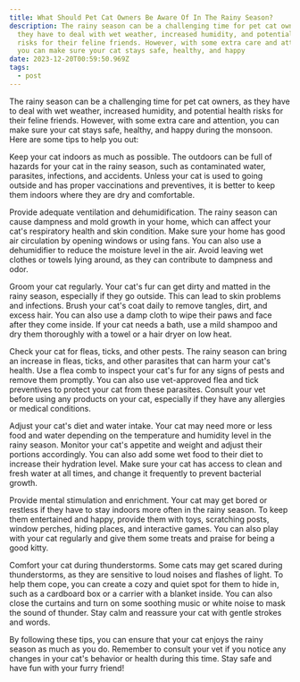 ```yaml
---
title: What Should Pet Cat Owners Be Aware Of In The Rainy Season?
description: The rainy season can be a challenging time for pet cat owners, as
  they have to deal with wet weather, increased humidity, and potential health
  risks for their feline friends. However, with some extra care and attention,
  you can make sure your cat stays safe, healthy, and happy
date: 2023-12-20T00:59:50.969Z
tags:
  - post
---
```

The rainy season can be a challenging time for pet cat owners, as they have to deal with wet weather, increased humidity, and potential health risks for their feline friends. However, with some extra care and attention, you can make sure your cat stays safe, healthy, and happy during the monsoon. Here are some tips to help you out:

Keep your cat indoors as much as possible. The outdoors can be full of hazards for your cat in the rainy season, such as contaminated water, parasites, infections, and accidents. Unless your cat is used to going outside and has proper vaccinations and preventives, it is better to keep them indoors where they are dry and comfortable.

Provide adequate ventilation and dehumidification. The rainy season can cause dampness and mold growth in your home, which can affect your cat's respiratory health and skin condition. Make sure your home has good air circulation by opening windows or using fans. You can also use a dehumidifier to reduce the moisture level in the air. Avoid leaving wet clothes or towels lying around, as they can contribute to dampness and odor.

Groom your cat regularly. Your cat's fur can get dirty and matted in the rainy season, especially if they go outside. This can lead to skin problems and infections. Brush your cat's coat daily to remove tangles, dirt, and excess hair. You can also use a damp cloth to wipe their paws and face after they come inside. If your cat needs a bath, use a mild shampoo and dry them thoroughly with a towel or a hair dryer on low heat.

Check your cat for fleas, ticks, and other pests. The rainy season can bring an increase in fleas, ticks, and other parasites that can harm your cat's health. Use a flea comb to inspect your cat's fur for any signs of pests and remove them promptly. You can also use vet-approved flea and tick preventives to protect your cat from these parasites. Consult your vet before using any products on your cat, especially if they have any allergies or medical conditions.

Adjust your cat's diet and water intake. Your cat may need more or less food and water depending on the temperature and humidity level in the rainy season. Monitor your cat's appetite and weight and adjust their portions accordingly. You can also add some wet food to their diet to increase their hydration level. Make sure your cat has access to clean and fresh water at all times, and change it frequently to prevent bacterial growth.

Provide mental stimulation and enrichment. Your cat may get bored or restless if they have to stay indoors more often in the rainy season. To keep them entertained and happy, provide them with toys, scratching posts, window perches, hiding places, and interactive games. You can also play with your cat regularly and give them some treats and praise for being a good kitty.

Comfort your cat during thunderstorms. Some cats may get scared during thunderstorms, as they are sensitive to loud noises and flashes of light. To help them cope, you can create a cozy and quiet spot for them to hide in, such as a cardboard box or a carrier with a blanket inside. You can also close the curtains and turn on some soothing music or white noise to mask the sound of thunder. Stay calm and reassure your cat with gentle strokes and words.

By following these tips, you can ensure that your cat enjoys the rainy season as much as you do. Remember to consult your vet if you notice any changes in your cat's behavior or health during this time. Stay safe and have fun with your furry friend!